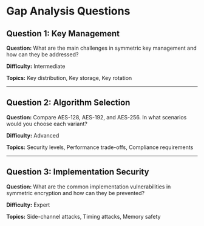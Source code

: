 # Gap Analysis Questions

## Question 1: Key Management

**Question:** What are the main challenges in symmetric key management and how can they be addressed?

**Difficulty:** Intermediate

**Topics:** Key distribution, Key storage, Key rotation

---

## Question 2: Algorithm Selection

**Question:** Compare AES-128, AES-192, and AES-256. In what scenarios would you choose each variant?

**Difficulty:** Advanced

**Topics:** Security levels, Performance trade-offs, Compliance requirements

---

## Question 3: Implementation Security

**Question:** What are the common implementation vulnerabilities in symmetric encryption and how can they be prevented?

**Difficulty:** Expert

**Topics:** Side-channel attacks, Timing attacks, Memory safety